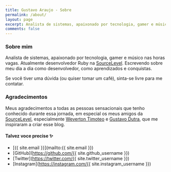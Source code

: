 ```yaml
---
title: Gustavo Araujo - Sobre
permalink: /about/
layout: page
excerpt: Analista de sistemas, apaixonado por tecnologia, gamer e músico nas horas vagas. Escrevendo sobre meu dia a dia como desenvolvedor, como aprendizados e conquistas. Blog rodando sobre o Jekyll
comments: false
---
```


### Sobre mim

Analista de sistemas, apaixonado por tecnologia, gamer e músico nas horas vagas. Atualmente
desenvolvedor Ruby na [SourceLevel](https://sourcelevel.io).
Escrevendo sobre meu dia a dia como desenvolvedor, como aprendizados e conquistas.

Se você tiver uma dúvida (ou quiser tomar um café), sinta-se livre para me contatar.

### Agradecimentos

Meus agradecimentos a todas as pessoas sensacionais que tenho conhecido durante essa jornada, em especial os meus amigos da [SourceLevel](https://sourcelevel.io), especialmente [Weverton Timoteo](https://wevtimoteo.github.io/) e [Gustavo Dutra](https://gustavodutra.com/), que me inspiraram a criar esse blog.

#### Talvez voce precise ✨

- [{{ site.email }}](mailto:{{ site.email }})
- [GitHub](https://github.com/{{ site.github_username }})
- [Twitter](https://twitter.com/{{ site.twitter_username }})
- [Instagram](https://instagram.com/{{ site.instagram_username }})
